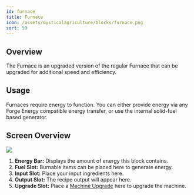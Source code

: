 ```yaml
---
id: furnace
title: Furnace
icon: /assets/mysticalagriculture/blocks/furnace.png
sort: 59
---
```


## Overview

The Furnace is an upgraded version of the regular Furnace that can be upgraded for additional speed and efficiency.

## Usage

Furnaces require energy to function. You can either provide energy via any Forge Energy compatible energy transfer, or use the internal solid-fuel based generator.

## Screen Overview

![](/assets/mysticalagriculture/screens/furnace_screen.png)

1. **Energy Bar:** Displays the amount of energy this block contains.
2. **Fuel Slot:** Burnable items can be placed here to generate energy.
3. **Input Slot:** Place your input ingredients here.
4. **Output Slot:** The recipe output will appear here.
5. **Upgrade Slot:** Place a [Machine Upgrade](../items/machine-upgrades.md) here to upgrade the machine.
